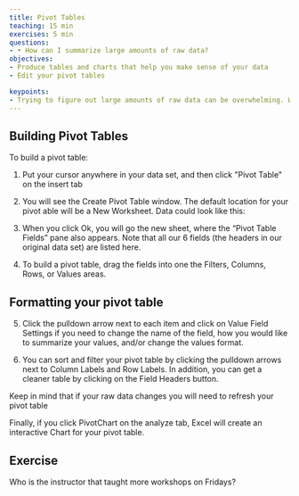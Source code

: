 ```yaml
---
title: Pivot Tables
teaching: 15 min
exercises: 5 min
questions:
- •	How can I summarize large amounts of raw data?
objectives:
- Produce tables and charts that help you make sense of your data
- Edit your pivot tables

keypoints:
- Trying to figure out large amounts of raw data can be overwhelming. With pivot tables, you can easily create interactive tables that summarize large data sets. They allow you to explore your data in different ways.
---
```


<!-- Materials by: **Margarita Corral**, **Lindsay Skay Whitacre** -->

## Building Pivot Tables ##

To build a pivot table:
1. Put your cursor anywhere in your data set, and then click "Pivot Table" on the insert tab


2. You will see the Create Pivot Table window. The default location for your pivot able will be a New Worksheet. 
Data could look like this:

3. When you click Ok, you will go the new sheet, where the “Pivot Table Fields” pane also appears. Note that all our 6 fields (the headers in our original data set) are listed here.

4.	To build a pivot table, drag the fields into one the Filters, Columns, Rows, or Values areas. 

## Formatting your pivot table ##

5.	Click the pulldown arrow next to each item and click on Value Field Settings if you need to change the name of the field, how you would like to summarize your values, and/or change the values format.


6.	You can sort and filter your pivot table by clicking the pulldown arrows next to Column Labels and Row Labels. In addition, you can get a cleaner table by clicking on the Field Headers button.

Keep in mind that if your raw data changes you will need to refresh your pivot table

Finally, if you click PivotChart on the analyze tab, Excel will create an interactive Chart for your pivot table.

## Exercise ## 
Who is the instructor that taught more workshops on Fridays?
